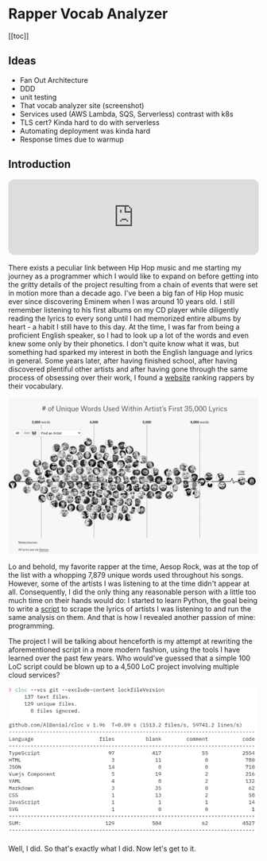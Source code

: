 # Rapper Vocab Analyzer

[[toc]]

## Ideas

- Fan Out Architecture
- DDD
- unit testing
- That vocab analyzer site (screenshot)
- Services used (AWS Lambda, SQS, Serverless) contrast with k8s
- TLS cert? Kinda hard to do with serverless
- Automating deployment was kinda hard
- Response times due to warmup

## Introduction

<iframe style="border-radius:12px" src="https://open.spotify.com/embed/track/7fXPWrFoxtEGnoxu67ZjQa?utm_source=generator&theme=0" width="100%" height="152" frameBorder="0" allowfullscreen="" allow="autoplay; clipboard-write; encrypted-media; fullscreen; picture-in-picture" loading="lazy"></iframe>

There exists a peculiar link between Hip Hop music and me starting my journey as a programmer which I would like to expand on before getting into the gritty details of the project resulting from a chain of events that were set in motion more than a decade ago.
I've been a big fan of Hip Hop music ever since discovering Eminem when I was around 10 years old.
I still remember listening to his first albums on my CD player while diligently reading the lyrics to every song until I had memorized entire albums by heart - a habit I still have to this day.
At the time, I was far from being a proficient English speaker, so I had to look up a lot of the words and even knew some only by their phonetics.
I don't quite know what it was, but something had sparked my interest in both the English language and lyrics in general. Some years later, after having finished school, after having discovered plentiful other artists and after having gone through the same process of obsessing over their work, I found a [website](https://pudding.cool/projects/vocabulary/index.html) ranking rappers by their vocabulary.

![Screenshot of the rapper ranking website](./assets/ranking.png)

Lo and behold, my favorite rapper at the time, Aesop Rock, was at the top of the list with a whopping 7,879 unique words used throughout his songs. However, some of the artists I was listening to at the time didn't appear at all.
Consequently, I did the only thing any reasonable person with a little too much time on their hands would do: I started to learn Python, the goal being to write a [script](https://github.com/4350pChris/LyricAnalyzer) to scrape the lyrics of artists I was listening to and run the same analysis on them.
And that is how I revealed another passion of mine: programming.

The project I will be talking about henceforth is my attempt at rewriting the aforementioned script in a more modern fashion, using the tools I have learned over the past few years.
Who would've guessed that a simple 100 LoC script could be blown up to a 4,500 LoC project involving multiple cloud services?

![Screenshot of cloc counting the lines of code](./assets/cloc.png)

Well, I did. So that's exactly what I did. Now let's get to it.
